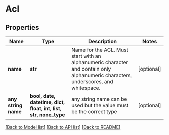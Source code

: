 # Acl


## Properties
Name | Type | Description | Notes
------------ | ------------- | ------------- | -------------
**name** | **str** | Name for the ACL. Must start with an alphanumeric character and contain only alphanumeric characters, underscores, and whitespace. | [optional] 
**any string name** | **bool, date, datetime, dict, float, int, list, str, none_type** | any string name can be used but the value must be the correct type | [optional]

[[Back to Model list]](../README.md#documentation-for-models) [[Back to API list]](../README.md#documentation-for-api-endpoints) [[Back to README]](../README.md)


